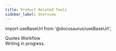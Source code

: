 ```yaml
---
title: Product-Related Tools
sidebar_label: Overview
---
```


import useBaseUrl from '@docusaurus/useBaseUrl'; 

<span className="hero__title">Quotes Workflow</span>
<br/>
<span className="hero__subtitle">Writing in progress.</span>

<!-- ## Context {#context}
Sometimes things break. And when that happens, you need to fix them as soon as possible. But the process between reporting a maintenance issue and actually solving the problem can take some time. Cotalker's corrective maintenance product agilizes the process with its work order forms, automations, and direct communication with all stakeholders.

## Vocabulary {#vocabulary} -->

